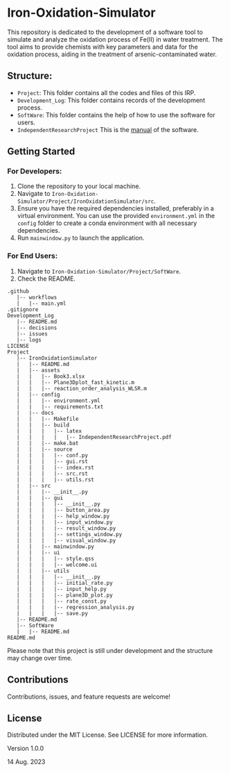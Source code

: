# Iron-Oxidation-Simulator

This repository is dedicated to the development of a software tool to simulate and analyze the oxidation process of Fe(II) in water treatment. The tool aims to provide chemists with key parameters and data for the oxidation process, aiding in the treatment of arsenic-contaminated water.

## Structure:

- `Project`: This folder contains all the codes and files of this IRP.
- `Development_Log`: This folder contains records of the development process.
- `SoftWare`: This folder contains the help of how to use the software for users.
- `IndependentResearchProject` This is the [manual](Iron-Oxidation-Simulator/IndependentResearchProject.pdf) of the software.

## Getting Started

### For Developers:

1. Clone the repository to your local machine.
2. Navigate to `Iron-Oxidation-Simulator/Project/IronOxidationSimulator/src`.
3. Ensure you have the required dependencies installed, preferably in a virtual environment. You can use the provided `environment.yml` in the `config` folder to create a conda environment with all necessary dependencies.
4. Run `mainwindow.py` to launch the application.

### For End Users:

1. Navigate to `Iron-Oxidation-Simulator/Project/SoftWare`.
2. Check the README.

```
.github
   |-- workflows
   |   |-- main.yml
.gitignore
Development_Log
   |-- README.md
   |-- decisions
   |-- issues
   |-- logs
LICENSE
Project
   |-- IronOxidationSimulator
   |   |-- README.md
   |   |-- assets
   |   |   |-- Book3.xlsx
   |   |   |-- Plane3Dplot_fast_kinetic.m
   |   |   |-- reaction_order_analysis_WLSR.m
   |   |-- config
   |   |   |-- environment.yml
   |   |   |-- requirements.txt
   |   |-- docs
   |   |   |-- Makefile
   |   |   |-- build
   |   |   |   |-- latex
   |   |   |   |   |-- IndependentResearchProject.pdf
   |   |   |-- make.bat
   |   |   |-- source
   |   |   |   |-- conf.py
   |   |   |   |-- gui.rst
   |   |   |   |-- index.rst
   |   |   |   |-- src.rst
   |   |   |   |-- utils.rst
   |   |-- src
   |   |   |-- __init__.py
   |   |   |-- gui
   |   |   |   |-- __init__.py
   |   |   |   |-- button_area.py
   |   |   |   |-- help_window.py
   |   |   |   |-- input_window.py
   |   |   |   |-- result_window.py
   |   |   |   |-- settings_window.py
   |   |   |   |-- visual_window.py
   |   |   |-- mainwindow.py
   |   |   |-- ui
   |   |   |   |-- style.qss
   |   |   |   |-- welcome.ui
   |   |   |-- utils
   |   |   |   |-- __init__.py
   |   |   |   |-- initial_rate.py
   |   |   |   |-- input_help.py
   |   |   |   |-- plane3D_plot.py
   |   |   |   |-- rate_const.py
   |   |   |   |-- regression_analysis.py
   |   |   |   |-- save.py
   |-- README.md
   |-- SoftWare
   |   |-- README.md
README.md
```

Please note that this project is still under development and the structure may change over time.

## Contributions

Contributions, issues, and feature requests are welcome!

## License

Distributed under the MIT License. See LICENSE for more information.

Version 1.0.0

14 Aug. 2023
